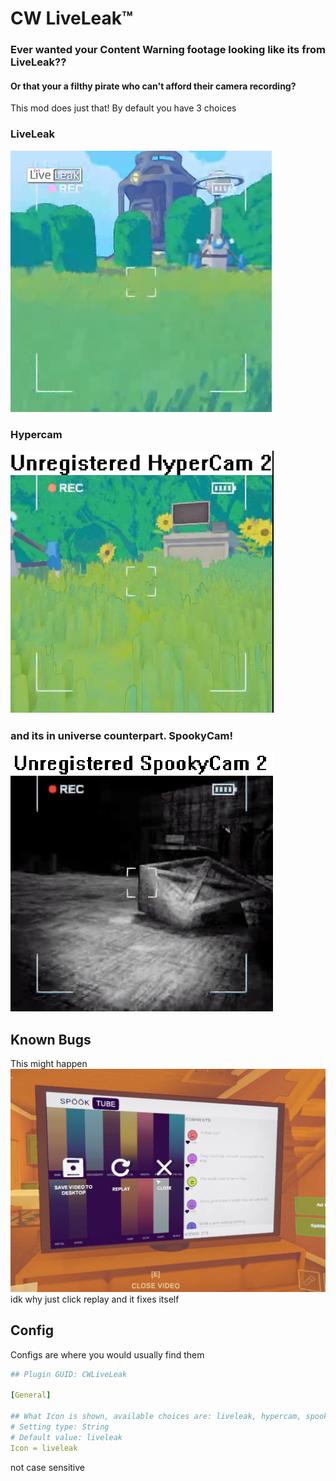 # CW LiveLeak™

### Ever wanted your Content Warning footage looking like its from LiveLeak??

#### Or that your a filthy pirate who can't afford their camera recording?

This mod does just that! By default you have 3 choices

### LiveLeak

![Liveleak](https://github.com/un-simp/CWLiveLeak/raw/master/readmeassets/ll.png)

### Hypercam

![hypercam](https://github.com/un-simp/CWLiveLeak/raw/master/readmeassets/hyper.png)

### and its in universe counterpart. SpookyCam!

![SpookyCam](https://github.com/un-simp/CWLiveLeak/raw/master/readmeassets/spook.png)


## Known Bugs

This might happen
![whoops](https://github.com/un-simp/CWLiveLeak/raw/master/readmeassets/whoops.png)
idk why just click replay and it fixes itself

## Config

Configs are where you would usually find them

```yaml
## Plugin GUID: CWLiveLeak

[General]

## What Icon is shown, available choices are: liveleak, hypercam, spookycam 
# Setting type: String
# Default value: liveleak
Icon = liveleak
```
not case sensitive
